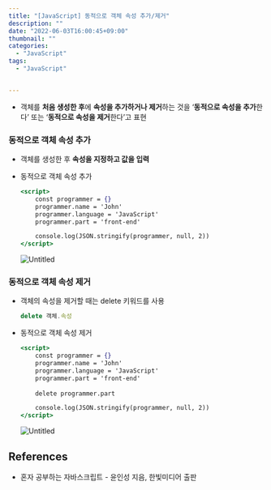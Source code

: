 ```yaml
---
title: "[JavaScript] 동적으로 객체 속성 추가/제거"
description: ""
date: "2022-06-03T16:00:45+09:00"
thumbnail: ""
categories:
  - "JavaScript"
tags:
  - "JavaScript"


---
```

<!--more-->

- 객체를 **처음 생성한 후**에 **속성을 추가하거나 제거**하는 것을 ‘**동적으로 속성을 추가**한다’ 또는 ‘**동적으로 속성을 제거**한다’고 표현

### 동적으로 객체 속성 추가

- 객체를 생성한 후 **속성을 지정하고 값을 입력**
- 동적으로 객체 속성 추가
    
    ```jsx
    <script>
    	const programmer = {}
    	programmer.name = 'John'
    	programmer.language = 'JavaScript'
    	programmer.part = 'front-end'
    
    	console.log(JSON.stringify(programmer, null, 2))
    </script>
    ```
    
    ![Untitled](/images/lang_javascript/study/JavaScript_동적으로_객체_속성_추가_제거/Untitled.png)
    

### 동적으로 객체 속성 제거

- 객체의 속성을 제거할 때는 delete 키워드를 사용
    
    ```jsx
    delete 객체.속성
    ```
    
- 동적으로 객체 속성 제거
    
    ```jsx
    <script>
    	const programmer = {}
    	programmer.name = 'John'
    	programmer.language = 'JavaScript'
    	programmer.part = 'front-end'
    	
    	delete programmer.part
    
    	console.log(JSON.stringify(programmer, null, 2))
    </script>
    ```
    
    ![Untitled](/images/lang_javascript/study/JavaScript_동적으로_객체_속성_추가_제거/Untitled%201.png)
    

## References

- 혼자 공부하는 자바스크립트 - 윤인성 지음, 한빛미디어 출판